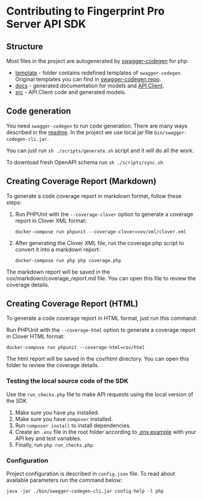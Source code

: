 # Contributing to Fingerprint Pro Server API SDK

## Structure

Most files in the project are autogenerated by [swagger-codegen](https://swagger.io/tools/swagger-codegen/) for php.

- [template](./template) - folder contains redefined templates of `swagger-codegen`. Original templates you can find in [swagger-codegen repo](https://github.com/swagger-api/swagger-codegen/tree/751e59df060b1c3ecf54921e104f2086dfa9f820/modules/swagger-codegen/src/main/resources/php).
- [docs](./docs) - generated documentation for models and [API Client](docs/Api/FingerprintApi.md).
- [src](./src) - API Client code and generated models.

## Code generation

You need `swagger-codegen` to run code generation. There are many ways described in the [readme](https://github.com/swagger-api/swagger-codegen).
In the project we use local jar file `bin/swagger-codegen-cli.jar`.

You can just run `sh ./scripts/generate.sh` script and it will do all the work.

To download fresh OpenAPI schema run `sh ./scripts/sync.sh`

## Creating Coverage Report (Markdown)

To generate a code coverage report in markdown format, follow these steps:

1. Run PHPUnit with the `--coverage-clover` option to generate a coverage report in Clover XML format:
   ```shell
   docker-compose run phpunit --coverage-clover=cov/xml/clover.xml
   ```
2. After generating the Clover XML file, run the coverage.php script to convert it into a markdown report:
    ```shell
   docker-compose run php php coverage.php
    ```

The markdown report will be saved in the cov/markdown/coverage_report.md file. You can open this file to review the coverage details.

## Creating Coverage Report (HTML)

To generate a code coverage report in HTML format, just run this command:

Run PHPUnit with the `--coverage-html` option to generate a coverage report in Clover HTML format:
```shell
docker-compose run phpunit --coverage-html=cov/html
```

The html report will be saved in the cov/html directory. You can open this folder to review the coverage details.

### Testing the local source code of the SDK

Use the `run_checks.php` file to make API requests using the local version of the SDK.

1. Make sure you have `php` installed.
2. Make sure you have `composer` installed.
3. Run `composer install` to install dependencies.
4. Create an `.env` file in the root folder according to [.env.example](.env.example) with your API key and test variables.
5. Finally, run `php run_checks.php`.

### Configuration

Project configuration is described in `config.json` file. To read about available parameters run the command below:

```shell
java -jar ./bin/swagger-codegen-cli.jar config-help -l php
```
